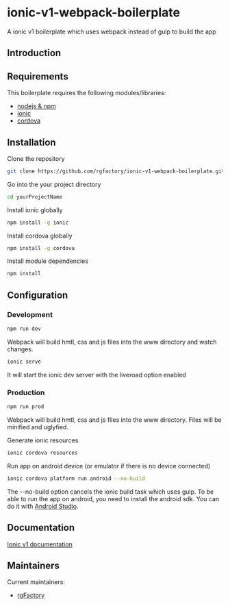 # ionic-v1-webpack-boilerplate
A ionic v1 boilerplate which uses webpack instead of gulp to build the app

## Introduction



## Requirements

This boilerplate requires the following modules/libraries:

* [nodejs & npm](https://www.npmjs.com/get-npm)
* [ionic](https://github.com/ionic-team/ionic-v1)
* [cordova](https://github.com/apache/cordova-cli)

## Installation

Clone the repository
```sh
git clone https://github.com/rgfactory/ionic-v1-webpack-boilerplate.git yourProjectName
```
Go into the your project directory
```sh
cd yourProjectName
```
Install ionic globally
```sh
npm install -g ionic
```
Install cordova globally
```sh
npm install -g cordova
```
Install module dependencies
```sh
npm install
```

## Configuration

### Development
```sh
npm run dev
```
Webpack will build hmtl, css and js files into the www directory and watch changes.

```sh
ionic serve
```
It will start the ionic dev server with the liveroad option enabled


### Production
```sh
npm run prod
```
Webpack will build hmtl, css and js files into the www directory. Files will be minified and uglyfied.

Generate ionic resources
```sh
ionic cordova resources
```
Run app on android device (or emulator if there is no device connected)
```sh
ionic cordova platform run android --no-build
```
The --no-build option cancels the ionic build task which uses gulp.
To be able to run the app on android, you need to install the android sdk. You can do it with [Android Studio](https://developer.android.com/studio/#downloads).

## Documentation
[Ionic v1 documentation](https://ionicframework.com/docs/v1/)

<!-- ## Troubleshooting/Issues -->

<!-- ## FAQ -->

## Maintainers

Current maintainers:

* [rgFactory](https://github.com/rgfactory)

<!-- ## Development -->

<!-- ## License -->
